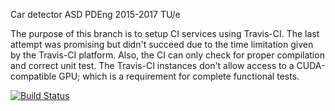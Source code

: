Car detector
ASD PDEng 2015-2017
TU/e

The purpose of this branch is to setup CI services using Travis-CI.
The last attempt was promising but didn't succeed due to the time limitation given by the Travis-CI platform.
Also, the CI can only check for proper compilation and correct unit test. The Travis-CI instances don't allow access to a CUDA-compatible GPU; which is a requirement for complete functional tests.

[![Build Status](https://travis-ci.org/asdtue2015/cardetector.svg?branch=master)](https://travis-ci.org/asdtue2015/cardetector)

